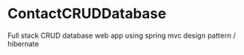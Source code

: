 # ContactCRUDDatabase
Full stack CRUD database web app using spring mvc design pattern / hibernate  
